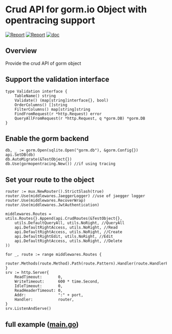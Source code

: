 # Crud API for gorm.io Object with opentracing support

[![Report](https://goreportcard.com/badge/github.com/loupzeur/go-crud-api)](https://goreportcard.com/report/github.com/loupzeur/go-crud-api)
[![Report](https://img.shields.io/badge/license-MIT-brightgreen.svg)](https://opensource.org/licenses/MIT)
[![doc](https://camo.githubusercontent.com/d1a67a692a0fa15f86748f98a790a28b2086e50ee6cc85015010745183b26eed/68747470733a2f2f696d672e736869656c64732e696f2f62616467652f676f2e6465762d7265666572656e63652d626c75653f6c6f676f3d676f266c6f676f436f6c6f723d7768697465)](https://pkg.go.dev/github.com/loupzeur/go-crud-api)


## Overview

Provide the crud API of gorm object

## Support the validation interface 
```
type Validation interface {
	TableName() string
	Validate() (map[string]interface{}, bool)
	OrderColumns() []string
	FilterColumns() map[string]string
	FindFromRequest(r *http.Request) error
	QueryAllFromRequest(r *http.Request, q *gorm.DB) *gorm.DB
}
```

## Enable the gorm backend

```
db, _ := gorm.Open(sqlite.Open("gorm.db"), &gorm.Config{})
api.SetDB(db)
db.AutoMigrate(&TestObject{})
db.Use(gormopentracing.New()) //if using tracing
```


## Set your route to the object

```
router := mux.NewRouter().StrictSlash(true)
router.Use(middlewares.JaeggerLogger) //use of jaegger logger
router.Use(middlewares.RecoverWrap)
router.Use(middlewares.JwtAuthentication)

middlewares.Routes = utils.Routes{}.Append(api.CrudRoutes(&TestObject{},
    utils.DefaultQueryAll, utils.NoRight, //QueryAll
    api.DefaultRightAccess, utils.NoRight, //Read
    api.DefaultRightAccess, utils.NoRight, //Create
    api.DefaultRightEdit, utils.NoRight, //Edit
    api.DefaultRightAccess, utils.NoRight, //Delete
))

for _, route := range middlewares.Routes {
    router.Methods(route.Method).Path(route.Pattern).Handler(route.HandlerFunc).Name(route.Name)
}
srv := http.Server{
    ReadTimeout:       0,
    WriteTimeout:      600 * time.Second,
    IdleTimeout:       0,
    ReadHeaderTimeout: 0,
    Addr:              ":" + port,
    Handler:           router,
}
srv.ListenAndServe()
```


## full example ([main.go](https://github.com/loupzeur/go-crud-api/blob/master/main.go))
